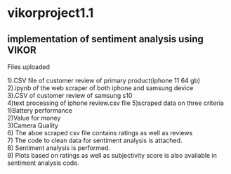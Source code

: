 # vikorproject1.1

implementation of sentiment analysis using VIKOR
----------------
Files uploaded

  1).CSV file of customer review of primary product(iphone 11 64 gb)  
  2).ipynb of the web scraper of both iphone and samsung device  
  3).CSV of customer review of samsung s10  
  4)text processing of iphone review.csv file
  5)scraped data on three criteria  
      1)Battery performance         
      2)Value for money    
      3)Camera Quality    
    6) The aboe scraped csv file contains ratings as well as reviews  
    7) The code to clean data for sentiment analysis is attached.  
    8) Sentiment analysis is performed.  
    9) Plots based on ratings as well as subjectivity score is also available in sentiment analysis code.  

